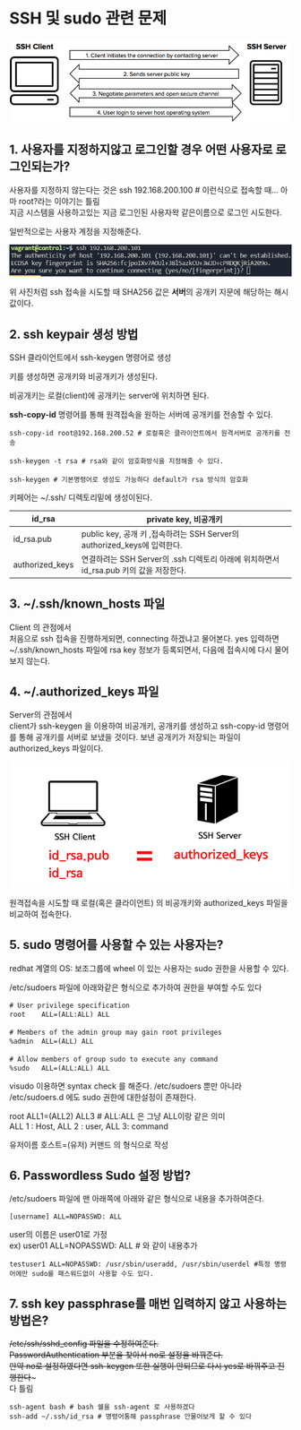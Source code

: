 # SSH 및 sudo 관련 문제
<img src="image/1.png">   

## 1. 사용자를 지정하지않고 로그인할 경우 어떤 사용자로 로그인되는가?   
사용자를 지정하지 않는다는 것은 ssh 192.168.200.100 # 이런식으로 접속할 때...
아마 root?라는 이야기는 틀림   
지금 시스템을 사용하고있는 지금 로그인된 사용자왁 같은이름으로 로그인 시도한다.   

일반적으로는 사용자 계정을 지정해준다.   

<img src="image/20210726101334.png">   

위 사진처럼 ssh 접속을 시도할 때 SHA256 값은 **서버**의 공개키 지문에 해당하는 해시값이다.
## 2. ssh keypair 생성 방법
SSH 클라이언트에서 ssh-keygen 명령어로 생성   

키를 생성하면 공개키와 비공개키가 생성된다.   

비공개키는 로컬(client)에 공개키는 server에 위치하면 된다.    

**ssh-copy-id** 명령어를 통해 원격접속을 원하는 서버에 공개키를 전송할 수 있다.   

```
ssh-copy-id root@192.168.200.52 # 로컬혹은 클라이언트에서 원격서버로 공개키를 전송

ssh-keygen -t rsa # rsa와 같이 암호화방식을 지정해줄 수 있다.

ssh-keygen # 기본명령어로 생성도 가능하다 default가 rsa 방식의 암호화
```
키페어는 ~/.ssh/ 디렉토리밑에 생성이된다.   

|id_rsa|private key, 비공개키|
|------|--------------------|
|id_rsa.pub| public key, 공개 키 ,접속하려는 SSH Server의 authorized_keys에 입력한다.|
|authorized_keys|연결하려는 SSH Server의 .ssh 디렉토리 아래에 위치하면서 id_rsa.pub 키의 값을 저장한다. |

## 3. ~/.ssh/known_hosts 파일
Client 의 관점에서    
처음으로 ssh 접속을 진행하게되면, connecting 하겠냐고 물어본다. yes 입력하면 ~/.ssh/known_hosts 파일에 rsa key 정보가 등록되면서, 다음에 접속시에 다시 물어보지 않는다. 

## 4. ~/.authorized_keys 파일
Server의 관점에서   
client가 ssh-keygen 을 이용하여 비공개키, 공개키를 생성하고
ssh-copy-id 명령어를 통해 공개키를 서버로 보냈을 것이다.
보낸 공개키가 저장되는 파일이 authorized_keys 파일이다.      

<img src="image/20210723004458.png">   

원격접속을 시도할 때 로컬(혹은 클라이언트) 의 비공개키와 authorized_keys 파일을 비교하여 접속한다. 


## 5. sudo 명령어를 사용할 수 있는 사용자는?
redhat 계열의 OS: 보조그룹에 wheel 이 있는 사용자는 sudo 권한을 사용할 수 있다.    

/etc/sudoers 파일에 아래와같은 형식으로 추가하여 권한을 부여할 수도 있다

```
# User privilege specification
root    ALL=(ALL:ALL) ALL

# Members of the admin group may gain root privileges
%admin  ALL=(ALL) ALL

# Allow members of group sudo to execute any command
%sudo   ALL=(ALL:ALL) ALL
```

visudo 이용하면 syntax check 를 해준다.
/etc/sudoers 뿐만 아니라 /etc/sudoers.d 에도 sudo 권한에 대한설정이 존재한다.    

root ALL1=(ALL2) ALL3  # ALL:ALL 은 그냥 ALL이랑 같은 의미   
ALL 1 : Host, ALL 2 : user, ALL 3: command    

유저이름 호스트=(유저) 커맨드 의 형식으로 작성
                
## 6. Passwordless Sudo 설정 방법?
/etc/sudoers 파일에 맨 아래쪽에 아래와 같은 형식으로 내용을 추가하여준다.   

```
[username] ALL=NOPASSWD: ALL
```
user의 이름은 user01로 가정   
ex) user01 ALL=NOPASSWD: ALL # 와 같이 내용추가   
```
testuser1 ALL=NOPASSWD: /usr/sbin/useradd, /usr/sbin/userdel #특정 명령어에만 sudo를 패스워드없이 사용할 수도 있다.
```
## 7. ssh key passphrase를 매번 입력하지 않고 사용하는 방법은?
~~/etc/ssh/sshd_config 파일을 수정하여준다.   
PasswordAuthentication 부분을 찾아서 no로 설정을 바꿔준다.    
만약 no로 설정하였다면 ssh-keygen 또한 실행이 안되므로 다시 yes로 바꿔주고 진행한다~~~   
다 틀림
```
ssh-agent bash # bash 쉘을 ssh-agent 로 사용하겠다
ssh-add ~/.ssh/id_rsa # 명령어통해 passphrase 안물어보게 할 수 있다
```
